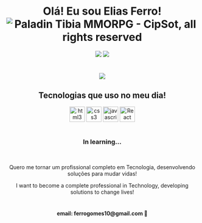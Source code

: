 <div align="center">
    <h1> Olá! Eu sou Elias Ferro!
    <img src="https://static.wikia.nocookie.net/tibia/images/8/89/Dark_Paladin.gif/revision/latest/thumbnail/width/80/height/80?cb=20190829144842&path-prefix=en" alt="Paladin Tibia MMORPG - CipSot, all rights reserved"></h1>
    <a href="https://www.instagram.com/_eliasferro_/" target="_blank">
    <img src="https://img.shields.io/badge/Instagram-E4405F?style=for-the-badge&logo=instagram&logoColor=white"></a>
    <a href="https://www.linkedin.com/in/elias-ferro-dev/" target="_blank">
    <img src="https://img.shields.io/badge/LinkedIn-0077B5?style=for-the-badge&logo=linkedin&logoColor=white"></a>
<h1></h1>
</div>

<div style="display: inline-block" align="center">
    <img src="https://github-readme-stats.vercel.app/api?username=Elias-Ferro&show_icons=true&theme=transparent"
</div>

<div align="center">
    <h2>Tecnologias que uso no meu dia!</h2>
    <div style="display: inline_block">
        <img heigth="30" width="40" alt="html3" src="https://cdn.jsdelivr.net/gh/devicons/devicon/icons/html5/html5-plain-wordmark.svg" />
        <img heigth="30" width="40" alt="css3" src="https://cdn.jsdelivr.net/gh/devicons/devicon/icons/css3/css3-plain-wordmark.svg" />
        <img heigth="20" width="40" alt="javascript" src="https://cdn.jsdelivr.net/gh/devicons/devicon/icons/javascript/javascript-plain.svg" />
        <img heigth="30" width="40" alt="React" src="https://cdn.jsdelivr.net/gh/devicons/devicon/icons/react/react-original-wordmark.svg" />
    </div>
</div>
<h1></h1>
<div>
    <h3>In learning...</h3><br/>
    <p>Quero me tornar um profissional completo em Tecnologia, desenvolvendo soluções para mudar vidas!</p>
    <p>I want to become a complete professional in Technology, developing solutions to change lives!</p>
</div>

<h1></h1>
<h4 align="center">email: ferrogomes10@gmail.com 📧</h4>
